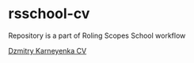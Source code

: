 # rsschool-cv
Repository is a part of Roling Scopes School workflow

[Dzmitry Karneyenka CV ](https://github.com/KarneyenkaDzmitry/rsschool-cv/blob/gh-pages/cv/cv.md)
